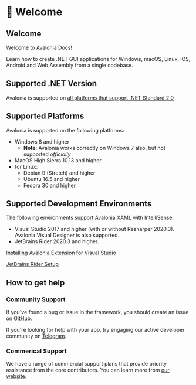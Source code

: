 # 👋 Welcome

## Welcome

Welcome to Avalonia Docs! 

Learn how to create .NET GUI applications for Windows, macOS, Linux, iOS, Android and Web Assembly from a single codebase. 

## Supported .NET Version

Avalonia is supported on [all platforms that support .NET Standard 2.0](https://github.com/dotnet/standard/blob/release/3.0/docs/versions/netstandard2.0.md#platform-support)

## Supported Platforms

Avalonia is supported on the following platforms:

* Windows 8 and higher
  * **Note**: Avalonia works correctly on Windows 7 also, but not supported _officially_
* MacOS High Sierra 10.13 and higher
* for Linux:
  * Debian 9 (Stretch) and higher
  * Ubuntu 16.5 and higher
  * Fedora 30 and higher

## Supported Development Environments

The following environments support Avalonia XAML with IntelliSense:

* Visual Studio 2017 and higher (with or without Resharper 2020.3). Avalonia Visual Designer is also supported.
* JetBrains Rider 2020.3 and higher.

[Installing Avalonia Extension for Visual Studio](docs/getting-started/ide-support/)

[JetBrains Rider Setup](docs/getting-started/ide-support/jetbrains-rider-setup.md)

## How to get help

### Community Support 
If you've found a bug or issue in the framework, you should create an issue on [GitHub](https://github.com/AvaloniaUI/Avalonia). 

If you're looking for help with your app, try engaging our active developer community on [Telegram](https://t.me/Avalonia). 

### Commerical Support 
We have a range of commercial support plans that provide priority assistance from the core contributors. You can learn more from [our website](https://avaloniaui.net/support.html). 
